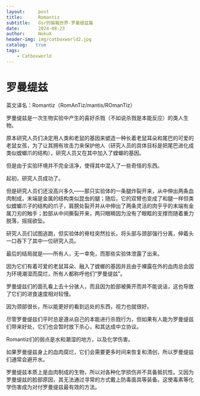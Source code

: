```yaml
---
layout:     post
title:      Romantiz
subtitle:   Gsr的猫箱世界-罗曼缇兹篇
date:       2024-08-23
author:     NokuX
header-img: img/catboxworld2.jpg
catalog:   true
tags:
    - Catboxworld
---
```

# 罗曼缇兹

英文译名：Romantiz（RomAnTiz/mantis/ROmanTiz）


罗曼缇兹是一次生物实验中产生的喜好杀戮（不如说杀戮是本能反应）的类人生物。

原本研究人员们决定用人类和老鼠的基因来塑造一种长着老鼠耳朵和尾巴的可爱的老鼠女孩，为了让其拥有攻击力来保护他人（研究人员的具体目标是把尾巴进化成类似螳螂爪的结构），研究人员又在其中加入了螳螂的基因。

但是由于实验环境并不完全洁净，使得其中混入了一些奇怪的东西。


起初，研究人员成功了。

但是研究人员们还没高兴多久——那只实验体的一条腿炸裂开来，从中伸出两条血肉制成，末端是金属的结构类似昆虫的腿；随后，它的双臂也变成了和腿一样但类似螳螂爪子的结构的爪子，肩膀处裂开并从中伸出了两条灵活的肉乎乎的末端有金属刀刃的触手；脸部从中间撕裂开来，两只眼睛因为没有了眼眶的支撑而随着重力脱落，摇摇欲坠。

研究人员们试图逃跑，但实验体的脊柱突然拉长，将头部与颈部强行分离，伸着头一口吞下了其中一位研究人员。

最后的结局就是——所有人，无一幸免，而那些实验体泄露了出来。


因为它们有着可爱的老鼠耳朵、融入了螳螂的基因并且由于裸露在外的血肉总会因为环境潮湿而腐烂，所有人都称呼他们“罗曼缇兹”。

罗曼缇兹们的面孔看上去十分骇人，而且因为脸部被撕开而并不能说话，这也导致了它们的进食速度相对较慢。

因为颈部很长，所以能更好的看到远处的东西，视力也就很好。

尽管罗曼缇兹们平时总是遵从自己的本能进行杀戮行为，但如果有人能为罗曼缇兹们带来好处，它们也会暂时放下杀心，和其达成中立协议。

Romantiz们的弱点是水和潮湿的地方，以及化学伤害。

如果罗曼缇兹身上的血肉腐烂，它们会需要更多时间来恢复和清创，所以罗曼缇兹们通常会避开水。

罗曼缇兹本质上是血肉制成的生物，所以对各种化学损伤并不具备抵抗性。又因为罗曼缇兹的脸部原因，其无法通过寻常的方式戴上防毒面具等装备。这使毒素等化学伤害成为对付罗曼缇兹最有效的方法。

